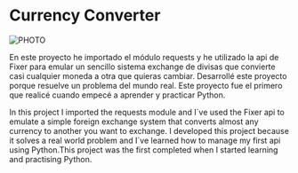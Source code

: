 # Currency Converter

![PHOTO](https://github.com/ADRIDEV2024/CurrencyConverter/assets/163412333/e71f5878-f3b7-4153-8151-ac921832bd2d)

En este proyecto he importado el módulo requests y he utilizado la api de Fixer para emular un sencillo sistema exchange de divisas que convierte casi cualquier moneda a otra que quieras cambiar. Desarrollé este proyecto porque resuelve un problema del mundo real. Este proyecto fue el primero que realicé cuando empecé a aprender y practicar Python.

In this project I imported the requests module and I´ve used the Fixer api to emulate a simple foreign exchange system that converts almost any currency to another you want to exchange. I developed this project because it solves a real world problem and I´ve learned how to manage my first api using Python.This project was the first completed when I started learning and practising Python.
